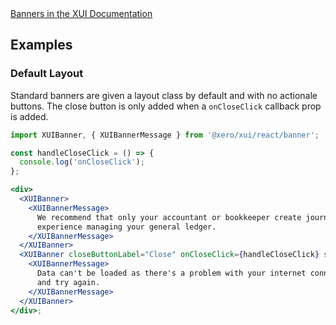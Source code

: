 <div class="xui-margin-vertical">
	<a href="../section-components-alerts-banner.html" isDocLink>Banners in the XUI Documentation</a>
</div>

## Examples

### Default Layout

Standard banners are given a layout class by default and with no actionale buttons. The close button is only added when a `onCloseClick` callback prop is added.

```jsx harmony
import XUIBanner, { XUIBannerMessage } from '@xero/xui/react/banner';

const handleCloseClick = () => {
  console.log('onCloseClick');
};

<div>
  <XUIBanner>
    <XUIBannerMessage>
      We recommend that only your accountant or bookkeeper create journals, unless you have
      experience managing your general ledger.
    </XUIBannerMessage>
  </XUIBanner>
  <XUIBanner closeButtonLabel="Close" onCloseClick={handleCloseClick} sentiment="negative">
    <XUIBannerMessage>
      Data can't be loaded as there's a problem with your internet connection. Check your connection
      and try again.
    </XUIBannerMessage>
  </XUIBanner>
</div>;
```
